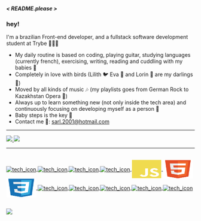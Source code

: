 ##### < README.please >

 <h3>hey!</h3>
 
 I'm a brazilian Front-end developer, and a fullstack software development student at Trybe 👨‍💻💚
 
 - My daily routine is based on coding, playing guitar, studying languages (currently french), exercising, writing, reading and cuddling with my babies 🐣
 - Completely in love with birds (Lilith 🐦 Eva 🐤 and Lorin 🦜 are my darlings 💚)
 - Moved by all kinds of music 🎶 (my playlists goes from German Rock to Kazakhstan Opera 💃)
 - Always up to learn something new (not only inside the tech area) and continuously focusing on developing myself as a person 💚
 - Baby steps is the key 👶
 - Contact me 💌: sarl.2001@hotmail.com
 
<hr />

<div style="display: flex">
  <a href="https://github.com/SamuelDAlencar">
  <img height="180em" src="https://github-readme-stats.vercel.app/api?username=SamuelDAlencar&show_icons=true&theme=dark&include_all_commits=true&count_private=true"/>
  <img height="180em" src="https://github-readme-stats.vercel.app/api/top-langs/?username=SamuelDAlencar&layout=compact&langs_count=7&theme=dark"/>
</div>
  
<hr />
 
<div style="display: inline_block"><br>
  <img align="center" alt="tech_icon" height="50" width="80" src="https://cdn.jsdelivr.net/gh/devicons/devicon/icons/linux/linux-original.svg" />
  <img align="center" alt="tech_icon" height="50" width="80" src="https://cdn.jsdelivr.net/gh/devicons/devicon/icons/unix/unix-original.svg" />
  <img align="center" alt="tech_icon" height="50" width="80" src="https://cdn.jsdelivr.net/gh/devicons/devicon/icons/bash/bash-original.svg" />
   <img align="center" alt="tech_icon" height="50" width="80" src="https://cdn.jsdelivr.net/gh/devicons/devicon/icons/git/git-original.svg" />
  <img align="center" alt="tech_icon" height="50" width="80" src="https://raw.githubusercontent.com/devicons/devicon/master/icons/javascript/javascript-plain.svg">
  <img align="center" alt="tech_icon" height="50" width="80" src="https://raw.githubusercontent.com/devicons/devicon/master/icons/html5/html5-original.svg">
  <img align="center" alt="tech_icon" height="50" width="80" 
src="https://raw.githubusercontent.com/devicons/devicon/master/icons/css3/css3-original.svg">
  <img align="center" alt="tech_icon" height="50" width="80" src="https://cdn.jsdelivr.net/gh/devicons/devicon/icons/bootstrap/bootstrap-original.svg" />
  <img align="center" alt="tech_icon" height="50" width="80" src="https://cdn.jsdelivr.net/gh/devicons/devicon/icons/react/react-original.svg" />
  <img align="center" alt="tech_icon" height="50" width="80" src="https://cdn.jsdelivr.net/gh/devicons/devicon/icons/jest/jest-plain.svg" />
  <img align="center" alt="tech_icon" height="50" width="80" src="https://cdn.jsdelivr.net/gh/devicons/devicon/icons/redux/redux-original.svg" />
  <img align="center" alt="tech_icon" height="50" width="80" src="https://cdn.jsdelivr.net/gh/devicons/devicon/icons/docker/docker-plain.svg" />
<!--   <img align="center" alt="tech_icon" height="50" width="80" src="https://cdn.jsdelivr.net/gh/devicons/devicon/icons/materialui/materialui-original.svg" /> -->
</div>
  
  ##
  
  <div> 
     <a href="https://www.linkedin.com/in/samuel-de-alencar-rocha-972896203/" target="_blank"><img src="https://img.shields.io/badge/LinkedIn-0077B5?style=for-the-badge&logo=linkedin&logoColor=white" style="height: 40px;"></a>
  </div>
